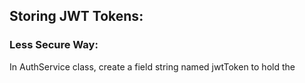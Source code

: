 ## Storing JWT Tokens:  

### Less Secure Way:  
In AuthService class, create a field string named jwtToken to hold the 